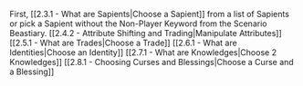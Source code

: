 First, [[2.3.1 - What are Sapients|Choose a Sapient]] from a list of Sapients or pick a Sapient without the Non-Player Keyword from the Scenario Beastiary.
[[2.4.2 - Attribute Shifting and Trading|Manipulate Attributes]]
[[2.5.1 - What are Trades|Choose a Trade]]
[[2.6.1 - What are Identities|Choose an Identity]]
[[2.7.1 - What are Knowledges|Choose 2 Knowledges]]
[[2.8.1 - Choosing Curses and Blessings|Choose a Curse and a Blessing]]